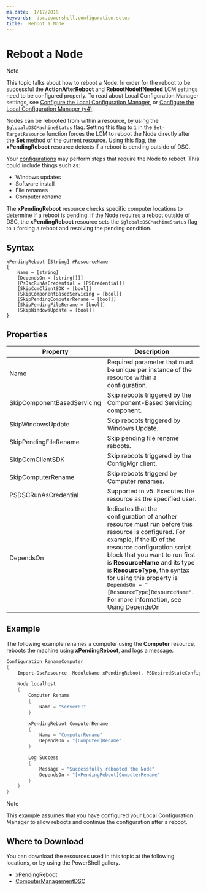 ```yaml
---
ms.date:  1/17/2019
keywords:  dsc,powershell,configuration,setup
title:  Reboot a Node
---
```

# Reboot a Node

> [!NOTE]
> This topic talks about how to reboot a Node. In order for the reboot to be successful the
> **ActionAfterReboot** and **RebootNodeIfNeeded** LCM settings need to be configured properly.
> To read about Local Configuration Manager settings, see [Configure the Local Configuration Manager](../managing-nodes/metaConfig.md),
> or [Configure the Local Configuration Manager (v4)](../managing-nodes/metaConfig4.md).

Nodes can be rebooted from within a resource, by using the `$global:DSCMachineStatus` flag. Setting
this flag to `1` in the `Set-TargetResource` function forces the LCM to reboot the Node directly
after the **Set** method of the current resource. Using this flag, the **xPendingReboot** resource
detects if a reboot is pending outside of DSC.

Your [configurations](configurations.md) may perform steps that require the Node to reboot. This
could include things such as:

- Windows updates
- Software install
- File renames
- Computer rename

The **xPendingReboot** resource checks specific computer locations to determine if a reboot is
pending. If the Node requires a reboot outside of DSC, the **xPendingReboot** resource sets the
`$global:DSCMachineStatus` flag to `1` forcing a reboot and resolving the pending condition.

## Syntax

```
xPendingReboot [String] #ResourceName
{
    Name = [string]
    [DependsOn = [string[]]]
    [PsDscRunAsCredential = [PSCredential]]
    [SkipCcmClientSDK = [bool]]
    [SkipComponentBasedServicing = [bool]]
    [SkipPendingComputerRename = [bool]]
    [SkipPendingFileRename = [bool]]
    [SkipWindowsUpdate = [bool]]
}
```

## Properties

| Property | Description |
| --- | --- |
| Name| Required parameter that must be unique per instance of the resource within a configuration.|
| SkipComponentBasedServicing | Skip reboots triggered by the Component-Based Servicing component. |
| SkipWindowsUpdate | Skip reboots triggered by Windows Update.|
| SkipPendingFileRename | Skip pending file rename reboots. |
| SkipCcmClientSDK | Skip reboots triggered by the ConfigMgr client. |
| SkipComputerRename | Skip reboots triggerd by Computer renames. |
| PSDSCRunAsCredential | Supported in v5. Executes the resource as the specified user. |
| DependsOn | Indicates that the configuration of another resource must run before this resource is configured. For example, if the ID of the resource configuration script block that you want to run first is **ResourceName** and its type is **ResourceType**, the syntax for using this property is `DependsOn = "[ResourceType]ResourceName"`. For more information, see [Using DependsOn](resource-depends-on.md)|

## Example

The following example renames a computer using the **Computer** resource, reboots the machine using
**xPendingReboot**, and logs a message.

```powershell
Configuration RenameComputer
{
    Import-DscResource -ModuleName xPendingReboot, PSDesiredStateConfiguration, ComputerManagementDSC

    Node localhost
    {
        Computer Rename
        {
            Name = "Server01"
        }

        xPendingReboot ComputerRename
        {
            Name = "ComputerRename"
            DependsOn = "[Computer]Rename"
        }

        Log Success
        {
            Message = "Successfully rebooted the Node"
            DependsOn = "[xPendingReboot]ComputerRename"
        }
    }
}
```

> [!NOTE]
> This example assumes that you have configured your Local Configuration Manager to allow reboots
> and continue the configuration after a reboot.

## Where to Download

You can download the resources used in this topic at the following locations, or by using the PowerShell gallery.

- [xPendingReboot](https://github.com/PowerShell/xPendingReboot)
- [ComputerManagementDSC](https://github.com/PowerShell/ComputerManagementDsc)
